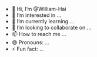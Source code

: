 - 👋 Hi, I’m @William-Hai
- 👀 I’m interested in ...
- 🌱 I’m currently learning ...
- 💞️ I’m looking to collaborate on ...
- 📫 How to reach me ...
- 😄 Pronouns: ...
- ⚡ Fun fact: ...

<!---
William-Hai/William-Hai is a ✨ special ✨ repository because its `README.md` (this file) appears on your GitHub profile.
You can click the Preview link to take a look at your changes.
--->
